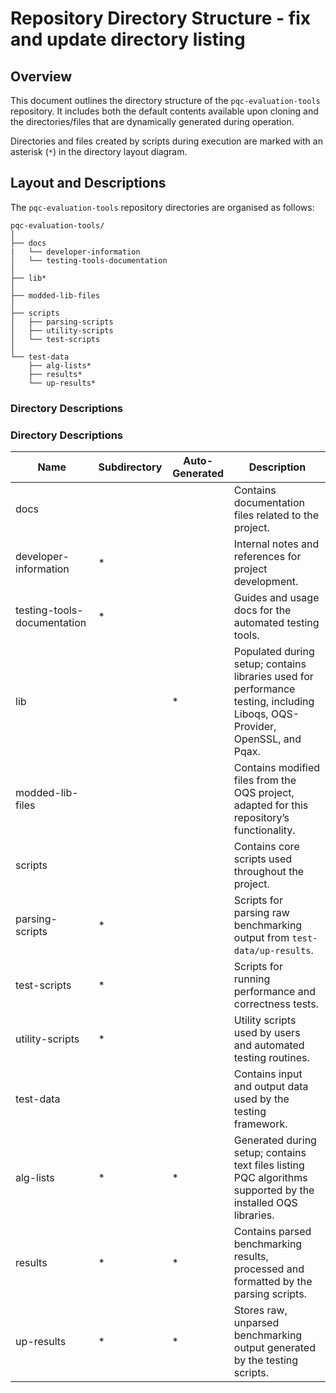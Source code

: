# Repository Directory Structure - fix and update directory listing

## Overview
This document outlines the directory structure of the `pqc-evaluation-tools` repository. It includes both the default contents available upon cloning and the directories/files that are dynamically generated during operation. 

Directories and files created by scripts during execution are marked with an asterisk (`*`) in the directory layout diagram.

## Layout and Descriptions
The `pqc-evaluation-tools` repository directories are organised as follows:

```
pqc-evaluation-tools/
│
├── docs
|   └── developer-information
│   └── testing-tools-documentation
│
├── lib*
│
├── modded-lib-files
│
├── scripts
│   ├── parsing-scripts
│   ├── utility-scripts
│   └── test-scripts
│
└── test-data
    ├── alg-lists*
    ├── results*
    └── up-results*
```

### Directory Descriptions

### Directory Descriptions

| Name                        | Subdirectory | Auto-Generated | Description                                                                                                                 |
|-----------------------------|--------------|----------------|-----------------------------------------------------------------------------------------------------------------------------|
| docs                        |              |                | Contains documentation files related to the project.                                                                        |
| developer-information       | *            |                | Internal notes and references for project development.                                                                      |
| testing-tools-documentation | *            |                | Guides and usage docs for the automated testing tools.                                                                      |
| lib                         |              | *              | Populated during setup; contains libraries used for performance testing, including Liboqs, OQS-Provider, OpenSSL, and Pqax. |
| modded-lib-files            |              |                | Contains modified files from the OQS project, adapted for this repository’s functionality.                                  |
| scripts                     |              |                | Contains core scripts used throughout the project.                                                                          |
| parsing-scripts             | *            |                | Scripts for parsing raw benchmarking output from `test-data/up-results`.                                                    |
| test-scripts                | *            |                | Scripts for running performance and correctness tests.                                                                      |
| utility-scripts             | *            |                | Utility scripts used by users and automated testing routines.                                                               |
| test-data                   |              |                | Contains input and output data used by the testing framework.                                                               |
| alg-lists                   | *            | *              | Generated during setup; contains text files listing PQC algorithms supported by the installed OQS libraries.                |
| results                     | *            | *              | Contains parsed benchmarking results, processed and formatted by the parsing scripts.                                       |
| up-results                  | *            | *              | Stores raw, unparsed benchmarking output generated by the testing scripts.                                                  |
